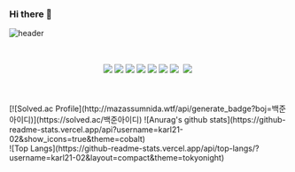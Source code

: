 ### Hi there 👋

<!--
**karl21-02/karl21-02** is a ✨ _special_ ✨ repository because its `README.md` (this file) appears on your GitHub profile.

Here are some ideas to get you started:

- 🔭 I’m currently working on ...
- 🌱 I’m currently learning ...
- 👯 I’m looking to collaborate on ...
- 🤔 I’m looking for help with ...
- 💬 Ask me about ...
- 📫 How to reach me: ...
- 😄 Pronouns: ...
- ⚡ Fun fact: ...
-->
![header](https://capsule-render.vercel.app/api?type=slice&color=auto&height=300&section=header&text=Code%20With%20Karl!&fontSize=90)

<div align="center">
  <br><br>
  <img src="https://img.shields.io/badge/JAVA-orange?style=plastic&logo=JAVA&logoColor=#ECD53F"/>
  <img src="https://img.shields.io/badge/Spring Boot-green?style=plastic&logo=Spring Boot&logoColor=#6DB33F"/>
  <img src="https://img.shields.io/badge/JavaScript-yellow?style=plastic&logo=JavaScript&logoColor=#ECD53F"/>
  <img src="https://img.shields.io/badge/CSS3-blue?style=plastic&logo=CSS3&logoColor=#1572B6"/>
  <img src="https://img.shields.io/badge/HTML5-red?style=plastic&logo=HTML5&logoColor=#E34F26"/>
  <img src="https://img.shields.io/badge/FLUTTER-orange?style=plastic&logo=FLUTTER&logoColor=#800080"/>
  <img src="https://img.shields.io/badge/MYSQL-3766AB?style=flat-square&logo=MYSQL&logoColor=red"/></a>&nbsp 
  <img src="https://img.shields.io/badge/AWS-yellow?style=flat-square&logo=AWS&logoColor=yellow"/></a>&nbsp 

</div>
<br><br><br>
[![Solved.ac Profile](http://mazassumnida.wtf/api/generate_badge?boj=백준아이디)](https://solved.ac/백준아이디)
![Anurag's github stats](https://github-readme-stats.vercel.app/api?username=karl21-02&show_icons=true&theme=cobalt)
<br>
![Top Langs](https://github-readme-stats.vercel.app/api/top-langs/?username=karl21-02&layout=compact&theme=tokyonight)
